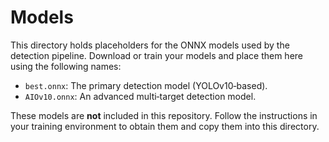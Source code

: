# Models

This directory holds placeholders for the ONNX models used by the detection
pipeline.  Download or train your models and place them here using the
following names:

- `best.onnx`: The primary detection model (YOLOv10‑based).
- `AIOv10.onnx`: An advanced multi‑target detection model.

These models are **not** included in this repository.  Follow the
instructions in your training environment to obtain them and copy them into
this directory.